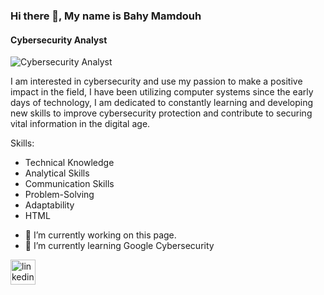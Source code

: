### Hi there 👋, My name is Bahy Mamdouh
#### Cybersecurity Analyst
![Cybersecurity Analyst](https://blog.nettconn.net/hubfs/Imported%20sitepage%20images/hero-wfh-cybersecurity.png)

I am interested in cybersecurity and use my passion to make a positive impact in the field, I have been utilizing computer systems since the early days of technology, I am dedicated to constantly learning and developing new skills to improve cybersecurity protection and contribute to securing vital information in the digital age.

Skills: 
* Technical Knowledge
* Analytical Skills
* Communication Skills
* Problem-Solving
* Adaptability
* HTML

- 🔭 I’m currently working on this page. 
- 🌱 I’m currently learning Google Cybersecurity  


[<img src='https://cdn.jsdelivr.net/npm/simple-icons@3.0.1/icons/linkedin.svg' alt='linkedin' height='40'>](https://www.linkedin.com/in/bahy-mamdouh)  

